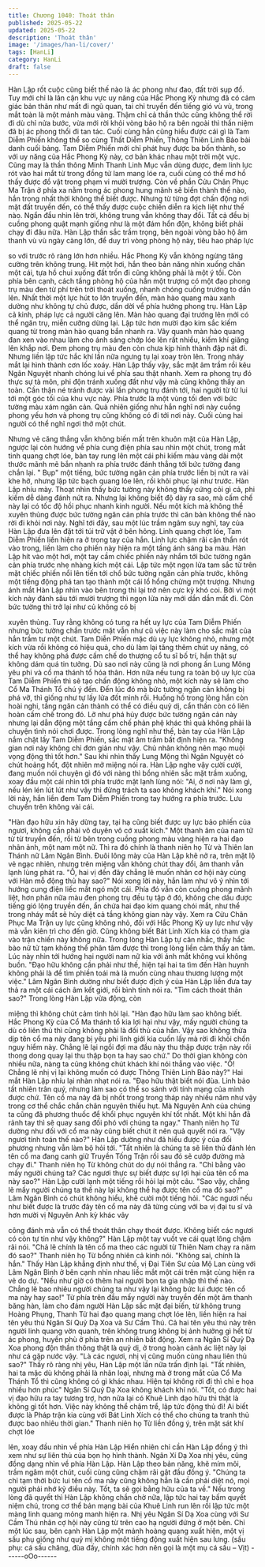 ```yaml
---
title: Chương 1040: Thoát thân
published: 2025-05-22
updated: 2025-05-22
description: 'Thoát thân'
image: '/images/han-li/cover/'
tags: [HanLi]
category: HanLi
draft: false
---
```


Hàn Lập rốt cuộc cũng biết thế nào là ác phong như đao, đất trời
sụp đổ.
Tuy mới chỉ là lân cận khu vực uy năng của Hắc Phong Kỳ nhưng
đã có cảm giác bản thân như mất đi ngũ quan, tai chỉ truyền đến
tiếng gió vù vù, trong mắt toàn là một mảnh màu vàng. Thậm chỉ
cả thần thức cũng không thể rời đi dù chỉ nửa bước, vừa mới rời
khỏi vòng bảo hộ ra bên ngoài thì thần niệm đã bị ác phong thổi đi
tan tác.
Cuối cùng hắn cũng hiểu được cái gì là Tam Diễm Phiến không
thể so cùng Thất Diễm Phiến, Thông Thiên Linh Bảo bài danh
cuối bảng. Tam Diễm Phiến mới chỉ phát huy được ba bốn thành,
so với uy năng của Hắc Phong Kỳ này, cơ bản khác nhau một trời
một vực.
Cũng may là thần thông Minh Thanh Linh Mục vẫn dùng được,
đem linh lực rót vào hai mắt từ trong đồng tử lam mang lóe ra,
cuối cùng có thể mơ hồ thấy được đồ vật trong phạm vi mười
trượng.
Còn về phần Cửu Chân Phục Ma Trận ở phía xa nằm trong ác
phong hung mãnh sẽ biến thành thế nào, hắn trong nhất thời
không thể biết được. Nhưng từ từng đợt chấn động nơi mặt đất
truyền đến, có thể thấy được cuộc chiến diễn ra kịch liệt như thế
nào.
Ngẩn đầu nhìn lên trời, không trung vẫn không thay đổi. Tất cả
đều bị cuồng phong quật mạnh giống như là một đám hổn độn,
không biết phải chạy đi đâu nữa.
Hàn Lập thần sắc trầm trọng, bên ngoài vòng bảo hộ âm thanh vù
vù ngày càng lớn, để duy trì vòng phòng hộ này, tiêu hao pháp lực

so với trước rõ ràng lớn hơn nhiều.
Hắc Phong Kỳ vẫn không ngừng tăng cường trên không trung.
Hít một hơi, hắn theo bản năng nhìn xuống chân một cái, tựa hồ
chui xuống đất trốn đi cũng không phải là một ý tồi.
Còn phía bên cạnh, cách tầng phòng hộ của hắn một trượng có
một đạo phong trụ màu đen từ phí trên trời thoát xuống, nhanh
chóng cuồng trướng to dần lên.
Nhất thời một lực hút to lớn truyền đến, màn hào quang màu
xanh dường như không tự chủ được, dần dời về phía hướng
phong trụ.
Hàn Lập cả kinh, pháp lực cả người căng lên. Màn hào quang đại
trướng lên mới có thể ngăn trụ, miễn cưỡng dừng lại.
Lập tức hơn mười đạo kim sắc kiếm quang từ trong màn hào
quang bắn nhanh ra. Vây quanh màn hào quang đan xen vào
nhau làm cho ánh sáng chớp lóe lên rất nhiều, kiếm khí giăng lên
khắp nơi. Đem phong trụ màu đen còn chưa kịp hình thành đập
nát đi. Nhưng liền lập tức hắc khí lần nữa ngưng tụ lại xoay tròn
lên. Trong nháy mắt lại hình thành cơn lốc xoáy.
Hàn Lập thấy vậy, sắc mặt âm trầm rồi kêu Ngân Nguyệt nhanh
chóng lui về phía sau thật nhanh.
Xem ra phong trụ đó thực sự tà môn, phi độn tránh xuống đất như
vậy mà cũng không thấy an toàn.
Cần thận né tránh được vài lần phong trụ đánh tới, hai người từ
từ lui tới một góc tối của khu vực này.
Phía trước là một vùng tối đen với bức tường màu xám ngăn cản.
Quả nhiên giống như hắn nghĩ nơi này cuồng phong yếu hơn và
phong trụ cũng không có đi tới nơi này.
Cuối cùng hai người có thể nghĩ ngơi thở một chút.

Nhưng vẻ căng thẳng vẫn không biến mất trên khuôn mặt của
Hàn Lập, ngược lại còn hướng về phía cung điện phía sau nhìn
một chút, trong mắt tinh quang chợt lóe, bàn tay rung lên một cái
phi kiếm màu vàng dài một thước mãnh mẽ bắn nhanh ra phía
trước đánh thẳng tới bức tường đang chắn lại.
" Bụp" một tiếng, bức tường ngăn cản phía trước liền bị nứt ra vài
khe hở, nhưng lập tức bạch quang lóe lên, rồi khôi phục lại như
trước.
Hàn Lập nhíu mày.
Thoạt nhìn thấy bức tường này không thấy cứng cỏi gì cả, phi
kiếm dễ dàng đánh nứt ra. Nhưng lại không biết độ dày ra sao,
mà cấm chế này lại có tốc độ hồi phục nhanh kinh người. Nếu
một kích mà không thể xuyên thủng được bức tường ngăn cản
phía trước thì căn bản không thể nào rời đi khỏi nơi này.
Nghĩ tới đây, sau một lúc trầm ngâm suy nghĩ, tay của Hàn Lập
đưa lên đặt tới túi trữ vật ở bên hông.
Linh quang chợt lóe, Tam Diễm Phiến liền hiện ra ở trong tay của
hắn.
Linh lực chậm rãi cận thẩn rót vào trong, liền làm cho phiến này
hiện ra một tầng ánh sáng ba màu.
Hàn Lập hít vào một hơi, một tay cầm chiếc phiến này nhắm tới
bức tường ngăn cản phía trước nhẹ nhàng kích một cái.
Lập tức một ngọn lửa tam sắc từ trên mặt chiếc phiến nổi lên tiến
tới chổ bức tường ngăn cản phía trước, không một tiếng động
phá tan tạo thành một cái lổ hổng chừng một trượng.
Nhưng ánh mắt Hàn Lập nhìn vào bên trong thì lại trở nên cực kỳ
khó coi.
Bởi vì một kích này đánh sâu tới mười trượng thì ngọn lửa này
mới dần dần mất đi. Còn bức tường thì trở lại như củ không có bị

xuyên thủng.
Tuy rằng không có tung ra hết uy lực của Tam Diễm Phiến nhưng
bức tường chắn trước mặt vẫn như cũ việc này làm cho sắc mặt
của hắn trầm tư một chút.
Tam Diễn Phiến mặc dù uy lực không nhỏ, nhưng một kích vừa
rồi không có hiệu quả, cho dù làm lại tăng thêm chút uy năng, có
thể hay không phá được cấm chế do thượng cổ tu sĩ bố trí, hắn
thật sự không dám quá tin tưởng. Dù sao nơi này cũng là nơi
phong ấn Lung Mông yêu phi và cổ ma thánh tổ hóa thân.
Hơn nữa nếu tung ra toàn bộ uy lực của Tam Diễm Phiến thì sẽ
tạo chấn động không nhỏ, một kích này sẽ làm cho Cổ Ma Thánh
Tổ chú ý đến. Đến lúc đó mà bức tường ngăn cản không bị phá
vỡ, thì giống như tự lấy lửa đốt mình rồi.
Huống hồ trong lòng hắn còn hoài nghi, tầng ngăn cản thành có
thể có điều quỷ dị, cẩn thần còn có liên hoàn cấm chế trong đó.
Lỡ như phá hủy được bức tường ngăn cản này nhưng lại dẫn
động một tầng cấm chế phản phệ khác thì quả không phải là
chuyện tình nói chơi được.
Trong lòng nghĩ như thế, bàn tay của Hàn Lập nắm chặt lấy Tam
Diễm Phiến, sắc mặt âm trầm bất định hiện ra.
"Không gian nơi này không chỉ đơn giản như vậy. Chủ nhân không
nên mạo muội vọng động thì tốt hơn." Sau khi nhìn thấy Lung
Mộng thì Ngân Nguyệt có chút hoảng hốt, đột nhiên mở miệng nói
ra.
Hàn Lập nghe vậy cười cười, đang muốn nói chuyện gì đó với
nàng thì bổng nhiên sắc mặt trầm xuống, xoay đầu một cái nhìn
tới phía trước mặt lạnh lùng nói:
"Ai, ở nơi này làm gì, nếu lén lén lút lút như vậy thì đừng trách ta
sao không khách khí."
Nói xong lời này, hắn liền đem Tam Diễm Phiến trong tay hướng
ra phía trước. Lưu chuyển trên không vài cái.

"Hàn đạo hữu xin hãy dừng tay, tại hạ cũng biết được uy lực bảo
phiến của ngươi, không cần phải vô duyên vô cớ xuất kích." Một
thanh âm của nam tử từ từ truyền đến, rồi từ bên trong cuồng
phong màu vàng hiện ra hai đạo nhân ảnh, một nam một nữ. Thì
ra đó chính là thanh niên họ Từ và Thiên lan Thánh nữ Lâm Ngân
Bình.
Đuôi lông mày của Hàn Lập khẽ nở ra, trên mặt lộ vẻ ngạc nhiên,
nhưng trên miệng vẫn không chút thay đổi, âm thanh vẫn lạnh
lùng phát ra.
"Ồ, hai vị đến đây chẳng lẽ muốn nhân cơ hội này cùng với Hàn
mỗ động thủ hay sao?"
Nói xong lời này, hắn làm như vô ý nhìn tới hướng cung điện liếc
mắt ngó một cái.
Phía đó vẫn còn cuồng phong mãnh liệt, hơn phân nữa màu đen
phong trụ đều tụ tập ở đó, không che dấu được tiếng gió lộng
truyền đến, ẩn chứa hai đạo kim quang chói mắt, như thể trong
nháy mắt sẽ hủy diệt cả tầng không gian này vậy.
Xem ra Cửu Chân Phục Ma Trận uy lực cũng không nhỏ, đối với
Hắc Phong Kỳ uy lực như vậy mà vẫn kiên trì cho đến giờ. Cũng
không biết Bát Linh Xích kia có tham gia vào trận chiến này không
nữa.
Trong lòng Hàn Lập tự cân nhắc, thấy hắc bào nữ tử tạm không
thể phân tâm được thì trong lòng liền cảm thấy an tâm. Lúc này
nhìn tới hướng hai người nam nữ kia với ánh mắt không vui
không buồn.
"Đạo hữu không cần phải như thế, hiện tại hai ta tìm đến Hàn
huynh không phải là để tìm phiền toái mà là muốn cùng nhau
thương lượng một việc." Lâm Ngân Bình dường như biết được
địch ý của Hàn Lập liền đưa tay thả ra một cái cách âm kết giới,
rồi bình tỉnh nói ra.
"Tìm cách thoát thân sao?" Trong lòng Hàn Lập vừa động, còn

miệng thì không chút cảm tình hỏi lại.
"Hàn đạo hữu làm sao không biết. Hắc Phong Kỳ của Cổ Ma
thánh tổ kia lợi hại như vậy, mấy người chúng ta dù có liên thủ thì
cũng không phải là đối thủ của hắn. Vậy sao không thừa dịp tên
cổ ma này đang bị yêu phi linh giới kia cuốn lấy mà rời đi khỏi
chốn nguy hiểm này. Chẳng lẽ lại ngồi đợi ma đầu này thu thập
được trận này rồi thong dong quay lại thu thập bọn ta hay sao
chứ." Do thời gian không còn nhiều nữa, nàng ta cũng không chút
khách khí nói thẳng vào việc.
"Ồ! Chẳng lẽ nhị vị lại không muốn có được Thông Thiên Linh
Bảo này?" Hai mắt Hàn Lập nhíu lại nhàn nhạt nói ra.
"Đạo hữu thật biết nói đùa. Linh bảo tất nhiên trân quý, nhưng làm
sao có thể so sánh với tính mạng của mình được chứ. Tên cổ ma
này đã bị nhốt trong trong tháp này nhiều năm như vậy trong cơ
thể chắc chắn chân nguyên thiếu hụt. Mà Nguyên Anh của chúng
ta cũng đã phương thuốc để khổi phục nguyên khí tốt nhất. Một
khi hắn đã rảnh tay thì sẽ quay sang đối phó với chúng ta ngay."
Thanh niên họ Từ dường như đối với cổ ma này cũng biết chút ít
nên quả quyết nói ra.
"Vậy ngươi tính toán thế nào?" Hàn Lập dường như đã hiểu được
ý của đối phương nhưng vẫn làm bộ hỏi tới.
"Tất nhiên là chúng ta sẽ liên thủ đánh lén tên cổ ma đang canh
giữ Truyền Tống Trận rồi sau đó sẽ cướp đường mà chạy đi."
Thanh niên họ Từ không chút do dự nói thẳng ra.
"Chỉ bằng vào mấy người chúng ta? Các ngươi thực sự biết được
sự lợi hại của tên cổ ma này sao?" Hàn Lập cười lạnh một tiếng
rồi hỏi lại một câu.
"Sao vậy, chẳng lẽ mấy người chúng ta thế này lại không thể hạ
được tên cổ ma đó sao?" Lâm Ngân Bình có chút không hiểu, khẽ
cười một tiếng hỏi.
"Các ngươi nếu như biết được là trước đây tên cổ ma này đã từng
cùng với ba vị đại tu sĩ và hơn mười vị Nguyên Anh kỳ khác vây

công đánh mà vẫn có thể thoát thân chạy thoát được. Không biết
các ngươi có còn tự tin như vậy không?" Hàn Lập một tay vuốt ve
cái quạt lông chậm rãi nói.
"Chả lẽ chính là tên cổ ma theo các người từ Thiên Nam chạy ra
năm đó sao?" Thanh niên họ Từ bổng nhiên cả kinh nói.
"Không sai, chính là hắn."
Thấy Hàn Lập khẳng định như thế, vị Đại Tiên Sư của Mộ Lan
cùng với Lâm Ngân Bình ở bên cạnh nhìn nhau liếc mắt một cái
trên mặt cùng hiện ra vẻ do dự.
"Nếu như giờ có thêm hai người bọn ta gia nhập thì thế nào.
Chẳng lẽ bao nhiêu người chúng ta như vậy lại không bức lui
được tên cổ ma này hay sao!" Từ phía trên đầu mấy người này
truyền đến một âm thanh băng hàn, làm cho đám người Hàn Lập
sắc mặt đại biến, từ không trung Hoàng Phụng, Thanh Tử hai đạo
quang mang chợt lóe lên, liền hiện ra hai tên yêu thú Ngân Sí Quỷ
Dạ Xoa và Sư Cầm Thú.
Cả hai tên yêu thú này trên người linh quang vờn quanh, trên
không trung không bị ảnh hưởng gì hết từ ác phong, huyền phù ở
phía trên an nhiên bất động. Xem ra Ngân Sí Quỷ Dạ Xoa phong
độn thần thông thật là quỷ dị, ở trong hoàn cảnh ác liệt này lại
như cá gặp nước vậy.
"Là các ngươi, nhị vị cũng muốn cùng nhau liên thủ sao?" Thấy rõ
ràng nhị yêu, Hàn Lập một lần nữa trấn định lại.
"Tất nhiên, hai ta mặc dù không phải là nhân loại, nhưng mà ở
trong mắt của Cổ Ma Thánh Tổ thì cũng không có gì khác nhau.
Hiện tại không rời đi thì chỉ e họa nhiều hơn phúc" Ngân Sí Quỷ
Dạ Xoa không khách khí nói.
"Tốt, có được hai vị đạo hữu ra tay tương trợ, hơn nữa lại có Khuê
Linh đạo hữu thì thật là không gì tốt hơn. Việc này không thể
chậm trể, lập tức động thủ đi! Ai biết được là Pháp trận kia cùng
với Bát Linh Xích có thể cho chúng ta tranh thủ được bao nhiêu
thời gian." Thanh niên họ Từ liền đồng ý, trên mặt sát khí chợt lóe

lên, xoay đầu nhìn về phía Hàn Lập
Hiển nhiên chỉ cần Hàn Lập đồng ý thì xem như sự liên thủ của
bọn họ hình thành. Ngân Xí Dạ Xoa nhị yêu, cũng đồng dạng nhìn
về phía Hàn Lập.
Hàn Lập theo bản năng, khẽ mím môi, trầm ngâm một chút, cuối
cùng cũng chậm rãi gật đầu đồng ý.
"Chúng ta chỉ tạm thời bức lui tên cổ ma này cũng không hẳn là
cần phải diệt nó, mọi người phải nhớ kỹ điều này. Tốt, ta sẽ gọi
bằng hữu của ta về." Nếu trong lòng đã quyết thì Hàn Lập không
chần chờ nữa, lập tức hai tay bấm quyết niệm chú, trong cơ thể
bản mạng bài của Khuê Linh run lên rồi lập tức một màng linh
quang mỏng manh hiện ra.
Nhị yêu Ngân Sí Dạ Xoa cùng với Sư Cầm Thú nhân cợ hội này
cũng từ trên cao hạ người đứng ở một bên.
Chỉ một lúc sau, bên cạnh Hàn Lập một mảnh hoàng quang xuất
hiện, một vị sấu phụ giống như quỷ mị không một tiếng động xuất
hiện sau lưng.
(sấu phụ: cá sấu chăng, đùa đấy, chính xác hơn nên gọi là một
mụ cá sấu – Vịt)
------oOo------
